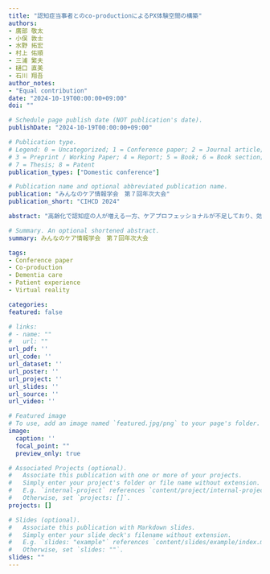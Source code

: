 ```yaml
---
title: "認知症当事者とのco-productionによるPX体験空間の構築"
authors:
- 廣部 敬太
- 小俣 敦士
- 水野 拓宏
- 村上 佑順
- 三浦 繁夫
- 樋口 直美
- 石川 翔吾
author_notes:
- "Equal contribution"
date: "2024-10-19T00:00:00+09:00"
doi: ""

# Schedule page publish date (NOT publication's date).
publishDate: "2024-10-19T00:00:00+09:00"

# Publication type.
# Legend: 0 = Uncategorized; 1 = Conference paper; 2 = Journal article;
# 3 = Preprint / Working Paper; 4 = Report; 5 = Book; 6 = Book section;
# 7 = Thesis; 8 = Patent
publication_types: ["Domestic conference"]

# Publication name and optional abbreviated publication name.
publication: "みんなのケア情報学会　第７回年次大会"
publication_short: "CIHCD 2024"

abstract: "高齢化で認知症の人が増える一方、ケアプロフェッショナルが不足しており、効果的な人材教育が必要となっている。PX(患者体験)を理解することは認知的共感を育み、質の高いケアに繋がる。本研究では、PX を体験することが可能な VR 空間を認知症当事者と共同創造するための環境を構築することを目的とした。2 名のレビー小体病当事者による空間の体験を通して、適切な PX 空間構築に繋がることが示唆された。"

# Summary. An optional shortened abstract.
summary: みんなのケア情報学会　第７回年次大会

tags:
- Conference paper
- Co-production
- Dementia care
- Patient experience
- Virtual reality

categories: 
featured: false

# links:
# - name: ""
#   url: ""
url_pdf: ''
url_code: ''
url_dataset: ''
url_poster: ''
url_project: ''
url_slides: ''
url_source: ''
url_video: ''

# Featured image
# To use, add an image named `featured.jpg/png` to your page's folder. 
image:
  caption: ''
  focal_point: ""
  preview_only: true

# Associated Projects (optional).
#   Associate this publication with one or more of your projects.
#   Simply enter your project's folder or file name without extension.
#   E.g. `internal-project` references `content/project/internal-project/index.md`.
#   Otherwise, set `projects: []`.
projects: []

# Slides (optional).
#   Associate this publication with Markdown slides.
#   Simply enter your slide deck's filename without extension.
#   E.g. `slides: "example"` references `content/slides/example/index.md`.
#   Otherwise, set `slides: ""`.
slides: ""
---
```

